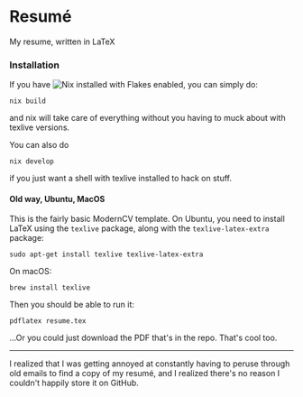 # Resumé 
My resume, written in LaTeX

### Installation 

If you have ![Nix](https://nixos.org/download) installed with Flakes enabled, you can simply do: 

```
nix build
```

and nix will take care of everything without you having to muck about with texlive versions. 

You can also do 

```
nix develop
```

if you just want a shell with texlive installed to hack on stuff. 

#### Old way, Ubuntu, MacOS
This is the fairly basic ModernCV template.  On Ubuntu, you need to install LaTeX using the `texlive` package, along with the `texlive-latex-extra` package: 

```
sudo apt-get install texlive texlive-latex-extra
```

On macOS: 

```
brew install texlive
```

Then you should be able to run it: 

```
pdflatex resume.tex
```

...Or you could just download the PDF that's in the repo.  That's cool too. 

---

I realized that I was getting annoyed at constantly having to peruse through old emails to find a copy of my resumé, and I realized there's no reason I couldn't happily store it on GitHub. 
